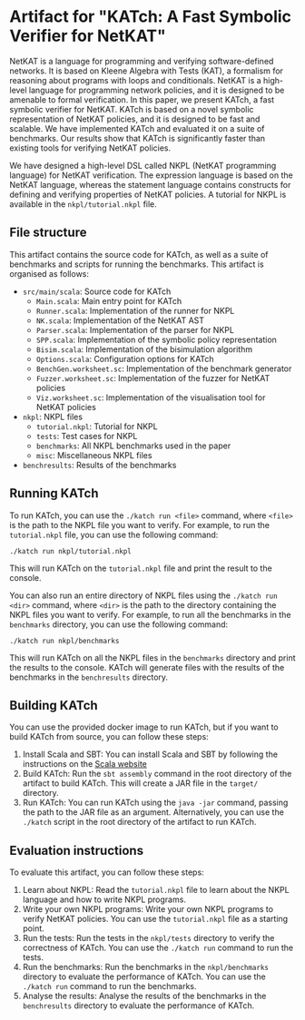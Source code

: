 # Artifact for "KATch: A Fast Symbolic Verifier for NetKAT"

NetKAT is a language for programming and verifying software-defined networks. It is based on Kleene Algebra with Tests (KAT), a formalism for reasoning about programs with loops and conditionals. NetKAT is a high-level language for programming network policies, and it is designed to be amenable to formal verification. In this paper, we present KATch, a fast symbolic verifier for NetKAT. KATch is based on a novel symbolic representation of NetKAT policies, and it is designed to be fast and scalable. We have implemented KATch and evaluated it on a suite of benchmarks. Our results show that KATch is significantly faster than existing tools for verifying NetKAT policies.

We have designed a high-level DSL called NKPL (NetKAT programming language) for NetKAT verification. The expression language is based on the NetKAT language, whereas the statement language contains constructs for defining and verifying properties of NetKAT policies. A tutorial for NKPL is available in the `nkpl/tutorial.nkpl` file.


## File structure

This artifact contains the source code for KATch, as well as a suite of benchmarks and scripts for running the benchmarks.
This artifact is organised as follows:

- `src/main/scala`: Source code for KATch
  - `Main.scala`: Main entry point for KATch
  - `Runner.scala`: Implementation of the runner for NKPL
  - `NK.scala`: Implementation of the NetKAT AST
  - `Parser.scala`: Implementation of the parser for NKPL
  - `SPP.scala`: Implementation of the symbolic policy representation
  - `Bisim.scala`: Implementation of the bisimulation algorithm
  - `Options.scala`: Configuration options for KATch
  - `BenchGen.worksheet.sc`: Implementation of the benchmark generator
  - `Fuzzer.worksheet.sc`: Implementation of the fuzzer for NetKAT policies
  - `Viz.worksheet.sc`: Implementation of the visualisation tool for NetKAT policies
- `nkpl`: NKPL files
  - `tutorial.nkpl`: Tutorial for NKPL
  - `tests`: Test cases for NKPL
  - `benchmarks`: All NKPL benchmarks used in the paper
  - `misc`: Miscellaneous NKPL files
- `benchresults`: Results of the benchmarks

## Running KATch

To run KATch, you can use the `./katch run <file>` command, where `<file>` is the path to the NKPL file you want to verify. For example, to run the `tutorial.nkpl` file, you can use the following command:

```
./katch run nkpl/tutorial.nkpl
```

This will run KATch on the `tutorial.nkpl` file and print the result to the console.

You can also run an entire directory of NKPL files using the `./katch run <dir>` command, where `<dir>` is the path to the directory containing the NKPL files you want to verify. For example, to run all the benchmarks in the `benchmarks` directory, you can use the following command:

```
./katch run nkpl/benchmarks
```

This will run KATch on all the NKPL files in the `benchmarks` directory and print the results to the console.
KATch will generate files with the results of the benchmarks in the `benchresults` directory.

## Building KATch

You can use the provided docker image to run KATch, but if you want to build KATch from source, you can follow these steps:

1. Install Scala and SBT: You can install Scala and SBT by following the instructions on the [Scala website](https://www.scala-lang.org/download/)
2. Build KATch: Run the `sbt assembly` command in the root directory of the artifact to build KATch. This will create a JAR file in the `target/` directory.
3. Run KATch: You can run KATch using the `java -jar` command, passing the path to the JAR file as an argument. Alternatively, you can use the `./katch` script in the root directory of the artifact to run KATch.

## Evaluation instructions

To evaluate this artifact, you can follow these steps:

1. Learn about NKPL: Read the `tutorial.nkpl` file to learn about the NKPL language and how to write NKPL programs.
2. Write your own NKPL programs: Write your own NKPL programs to verify NetKAT policies. You can use the `tutorial.nkpl` file as a starting point.
3. Run the tests: Run the tests in the `nkpl/tests` directory to verify the correctness of KATch. You can use the `./katch run` command to run the tests.
4. Run the benchmarks: Run the benchmarks in the `nkpl/benchmarks` directory to evaluate the performance of KATch. You can use the `./katch run` command to run the benchmarks.
5. Analyse the results: Analyse the results of the benchmarks in the `benchresults` directory to evaluate the performance of KATch.